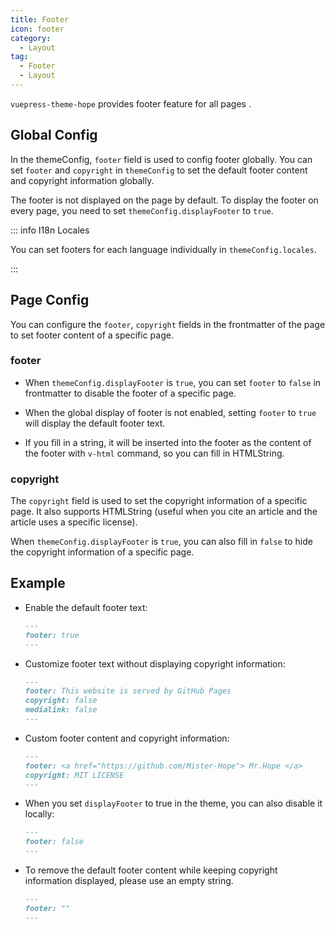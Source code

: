 ```yaml
---
title: Footer
icon: footer
category:
  - Layout
tag:
  - Footer
  - Layout
---
```


`vuepress-theme-hope` provides footer feature for all pages <Badge text="Support page config" />.

<!-- more -->

## Global Config

In the themeConfig, `footer` field is used to config footer globally. You can set `footer` and `copyright` in `themeConfig` to set the default footer content and copyright information globally.

The footer is not displayed on the page by default. To display the footer on every page, you need to set `themeConfig.displayFooter` to `true`.

::: info I18n Locales

You can set footers for each language individually in `themeConfig.locales`.

:::

## Page Config

You can configure the `footer`, `copyright` fields in the frontmatter of the page to set footer content of a specific page.

### footer

- When `themeConfig.displayFooter` is `true`, you can set `footer` to `false` in frontmatter to disable the footer of a specific page.

- When the global display of footer is not enabled, setting `footer` to `true` will display the default footer text.

- If you fill in a string, it will be inserted into the footer as the content of the footer with `v-html` command, so you can fill in HTMLString.

### copyright

The `copyright` field is used to set the copyright information of a specific page. It also supports HTMLString (useful when you cite an article and the article uses a specific license).

When `themeConfig.displayFooter` is `true`, you can also fill in `false` to hide the copyright information of a specific page.

## Example

- Enable the default footer text:

  ```md
  ---
  footer: true
  ---
  ```

- Customize footer text without displaying copyright information:

  ```md
  ---
  footer: This website is served by GitHub Pages
  copyright: false
  medialink: false
  ---
  ```

- Custom footer content and copyright information:

  ```md
  ---
  footer: <a href="https://github.com/Mister-Hope"> Mr.Hope </a>
  copyright: MIT LICENSE
  ---
  ```

- When you set `displayFooter` to true in the theme, you can also disable it locally:

  ```md
  ---
  footer: false
  ---
  ```

- To remove the default footer content while keeping copyright information displayed, please use an empty string.

  ```md
  ---
  footer: ""
  ---
  ```
